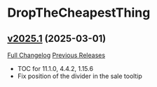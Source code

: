 # DropTheCheapestThing

## [v2025.1](https://github.com/kemayo/wow-dropthecheapestthing/tree/v2025.1) (2025-03-01)
[Full Changelog](https://github.com/kemayo/wow-dropthecheapestthing/compare/v2024.5...v2025.1) [Previous Releases](https://github.com/kemayo/wow-dropthecheapestthing/releases)

- TOC for 11.1.0, 4.4.2, 1.15.6  
- Fix position of the divider in the sale tooltip  
